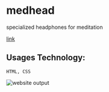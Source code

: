 # medhead

specialized headphones for meditation

[link](https://medhead.netlify.app/ "medhead")

## Usages Technology:

```
HTML, CSS

```

![website output](https://github.com/SudhanshuModi/medhead/assets/87432653/c8e31b63-9aa3-40c1-ac18-5b4626b4583f)
